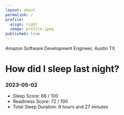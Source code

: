 ```yaml
---
layout: about
permalink: /
profile:
  align: right
  image: profile.jpeg
published: true
---
```


Amazon Software Development Engineer, Austin TX

# How did I sleep last night? 
### 2023-05-02
- Sleep Score: 66 / 100
- Readiness Score: 72 / 100 
- Total Sleep Duration: 6 hours and 27 minutes
